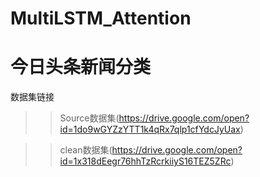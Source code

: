 # MultiLSTM_Attention
今日头条新闻分类
====
数据集链接
>>Source数据集(https://drive.google.com/open?id=1do9wGYZzYTT1k4qRx7qlp1cfYdcJyUax)

>>clean数据集(https://drive.google.com/open?id=1x318dEegr76hhTzRcrkiiyS16TEZ5ZRc)
